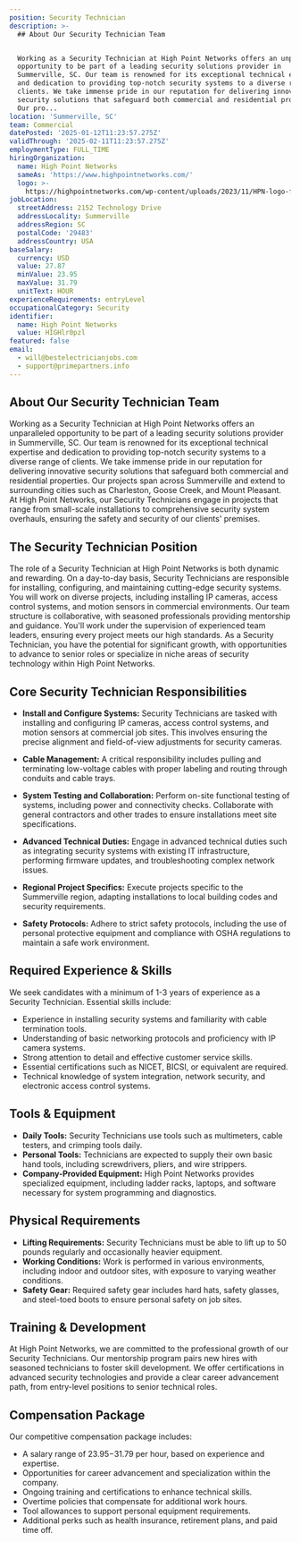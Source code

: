 ```yaml
---
position: Security Technician
description: >-
  ## About Our Security Technician Team


  Working as a Security Technician at High Point Networks offers an unparalleled
  opportunity to be part of a leading security solutions provider in
  Summerville, SC. Our team is renowned for its exceptional technical expertise
  and dedication to providing top-notch security systems to a diverse range of
  clients. We take immense pride in our reputation for delivering innovative
  security solutions that safeguard both commercial and residential properties.
  Our pro...
location: 'Summerville, SC'
team: Commercial
datePosted: '2025-01-12T11:23:57.275Z'
validThrough: '2025-02-11T11:23:57.275Z'
employmentType: FULL_TIME
hiringOrganization:
  name: High Point Networks
  sameAs: 'https://www.highpointnetworks.com/'
  logo: >-
    https://highpointnetworks.com/wp-content/uploads/2023/11/HPN-logo-fullColor-rgb.svg
jobLocation:
  streetAddress: 2152 Technology Drive
  addressLocality: Summerville
  addressRegion: SC
  postalCode: '29483'
  addressCountry: USA
baseSalary:
  currency: USD
  value: 27.87
  minValue: 23.95
  maxValue: 31.79
  unitText: HOUR
experienceRequirements: entryLevel
occupationalCategory: Security
identifier:
  name: High Point Networks
  value: HIGHlr0pzl
featured: false
email:
  - will@bestelectricianjobs.com
  - support@primepartners.info
---
```




## About Our Security Technician Team

Working as a Security Technician at High Point Networks offers an unparalleled opportunity to be part of a leading security solutions provider in Summerville, SC. Our team is renowned for its exceptional technical expertise and dedication to providing top-notch security systems to a diverse range of clients. We take immense pride in our reputation for delivering innovative security solutions that safeguard both commercial and residential properties. Our projects span across Summerville and extend to surrounding cities such as Charleston, Goose Creek, and Mount Pleasant. At High Point Networks, our Security Technicians engage in projects that range from small-scale installations to comprehensive security system overhauls, ensuring the safety and security of our clients' premises.

## The Security Technician Position

The role of a Security Technician at High Point Networks is both dynamic and rewarding. On a day-to-day basis, Security Technicians are responsible for installing, configuring, and maintaining cutting-edge security systems. You will work on diverse projects, including installing IP cameras, access control systems, and motion sensors in commercial environments. Our team structure is collaborative, with seasoned professionals providing mentorship and guidance. You'll work under the supervision of experienced team leaders, ensuring every project meets our high standards. As a Security Technician, you have the potential for significant growth, with opportunities to advance to senior roles or specialize in niche areas of security technology within High Point Networks.

## Core Security Technician Responsibilities

- **Install and Configure Systems:** Security Technicians are tasked with installing and configuring IP cameras, access control systems, and motion sensors at commercial job sites. This involves ensuring the precise alignment and field-of-view adjustments for security cameras.
  
- **Cable Management:** A critical responsibility includes pulling and terminating low-voltage cables with proper labeling and routing through conduits and cable trays.

- **System Testing and Collaboration:** Perform on-site functional testing of systems, including power and connectivity checks. Collaborate with general contractors and other trades to ensure installations meet site specifications.

- **Advanced Technical Duties:** Engage in advanced technical duties such as integrating security systems with existing IT infrastructure, performing firmware updates, and troubleshooting complex network issues.

- **Regional Project Specifics:** Execute projects specific to the Summerville region, adapting installations to local building codes and security requirements.

- **Safety Protocols:** Adhere to strict safety protocols, including the use of personal protective equipment and compliance with OSHA regulations to maintain a safe work environment.

## Required Experience & Skills

We seek candidates with a minimum of 1-3 years of experience as a Security Technician. Essential skills include:

- Experience in installing security systems and familiarity with cable termination tools.
- Understanding of basic networking protocols and proficiency with IP camera systems.
- Strong attention to detail and effective customer service skills.
- Essential certifications such as NICET, BICSI, or equivalent are required.
- Technical knowledge of system integration, network security, and electronic access control systems.

## Tools & Equipment

- **Daily Tools:** Security Technicians use tools such as multimeters, cable testers, and crimping tools daily.
- **Personal Tools:** Technicians are expected to supply their own basic hand tools, including screwdrivers, pliers, and wire strippers.
- **Company-Provided Equipment:** High Point Networks provides specialized equipment, including ladder racks, laptops, and software necessary for system programming and diagnostics.

## Physical Requirements

- **Lifting Requirements:** Security Technicians must be able to lift up to 50 pounds regularly and occasionally heavier equipment.
- **Working Conditions:** Work is performed in various environments, including indoor and outdoor sites, with exposure to varying weather conditions.
- **Safety Gear:** Required safety gear includes hard hats, safety glasses, and steel-toed boots to ensure personal safety on job sites.

## Training & Development

At High Point Networks, we are committed to the professional growth of our Security Technicians. Our mentorship program pairs new hires with seasoned technicians to foster skill development. We offer certifications in advanced security technologies and provide a clear career advancement path, from entry-level positions to senior technical roles.

## Compensation Package

Our competitive compensation package includes:

- A salary range of $23.95-$31.79 per hour, based on experience and expertise.
- Opportunities for career advancement and specialization within the company.
- Ongoing training and certifications to enhance technical skills.
- Overtime policies that compensate for additional work hours.
- Tool allowances to support personal equipment requirements.
- Additional perks such as health insurance, retirement plans, and paid time off.